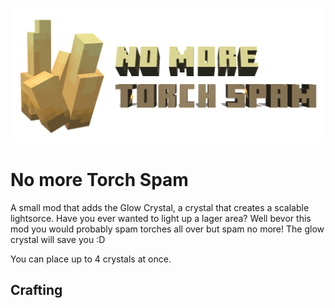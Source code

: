 ![GitHub Logo](/src/main/resources/logo.png)

# No more Torch Spam

A small mod that adds the Glow Crystal, a crystal that creates a scalable lightsorce.
Have you ever wanted to light up a lager area?
Well bevor this mod you would probably spam torches all over
but spam no more!
The glow crystal will save you :D

You can place up to 4 crystals at once.

## Crafting

